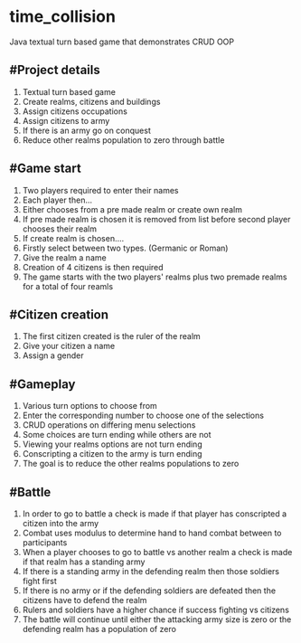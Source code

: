 # time_collision
Java textual turn based game that demonstrates CRUD OOP

#Project details
-----------------

1. Textual turn based game
2. Create realms, citizens and buildings
3. Assign citizens occupations
4. Assign citizens to army
5. If there is an army go on conquest
6. Reduce other realms population to zero through battle

#Game start
-----------------

1. Two players required to enter their names
2. Each player then...
3. Either chooses from a pre made realm or create own realm
4. If pre made realm is chosen it is removed from list before second player chooses their realm
5. If create realm is chosen....
6. Firstly select between two types. (Germanic or Roman)
7. Give the realm a name
8. Creation of 4 citizens is then required
9. The game starts with the two players' realms plus two premade realms for a total of four reamls

#Citizen creation
-----------------

1. The first citizen created is the ruler of the realm
2. Give your citizen a name
3. Assign a gender

#Gameplay
-----------------

1. Various turn options to choose from
2. Enter the corresponding number to choose one of the selections
3. CRUD operations on differing menu selections
4. Some choices are turn ending while others are not
5. Viewing your realms options are not turn ending
6. Conscripting a citizen to the army is turn ending 
7. The goal is to reduce the other realms populations to zero

#Battle
-----------------

1. In order to go to battle a check is made if that player has conscripted a citizen into the army
2. Combat uses modulus to determine hand to hand combat between to participants
3. When a player chooses to go to battle vs another realm a check is made if that realm has a standing army
4. If there is a standing army in the defending realm then those soldiers fight first
5. If there is no army or if the defending soldiers are defeated then the citizens have to defend the realm
6. Rulers and soldiers have a higher chance if success fighting vs citizens
7. The battle will continue until either the attacking army size is zero or the defending realm has a population of zero
